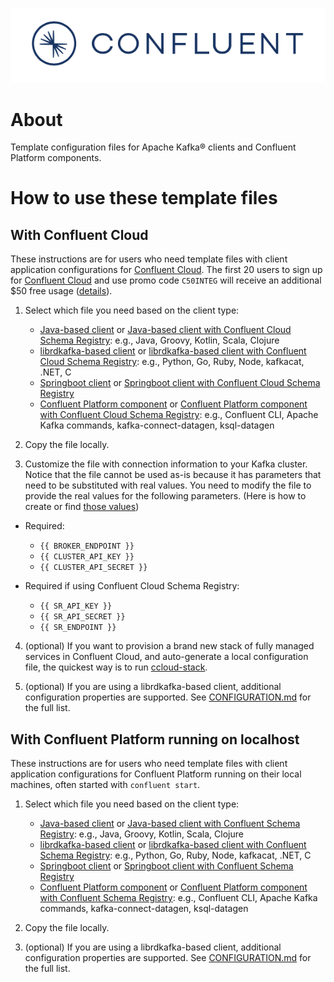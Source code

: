 ![image](https://raw.githubusercontent.com/confluentinc/examples/36bae15c8690c6fc008dc5d9a2656379002b48fe/images/confluent-logo-300-2.png)

# About

Template configuration files for Apache Kafka® clients and Confluent Platform components.

# How to use these template files

## With Confluent Cloud

These instructions are for users who need template files with client application configurations for [Confluent Cloud](https://www.confluent.io/confluent-cloud/?utm_source=github&utm_medium=demo&utm_campaign=ch.examples_type.community_content.clients-ccloud).  The first 20 users to sign up for [Confluent Cloud](https://www.confluent.io/confluent-cloud/?utm_source=github&utm_medium=demo&utm_campaign=ch.examples_type.community_content.clients-ccloud) and use promo code ``C50INTEG`` will receive an additional $50 free usage ([details](https://www.confluent.io/confluent-cloud-promo-disclaimer/?utm_source=github&utm_medium=demo&utm_campaign=ch.examples_type.community_content.clients-ccloud)).

1. Select which file you need based on the client type:

   * [Java-based client](clients/cloud/java.config) or [Java-based client with Confluent Cloud Schema Registry](clients/cloud/java-sr.config): e.g., Java, Groovy, Kotlin, Scala, Clojure
   * [librdkafka-based client](clients/cloud/librdkafka.config) or [librdkafka-based client with Confluent Cloud Schema Registry](clients/cloud/librdkafka-sr.config): e.g., Python, Go, Ruby, Node, kafkacat, .NET, C
   * [Springboot client](clients/cloud/springboot.config) or [Springboot client with Confluent Cloud Schema Registry](clients/cloud/springboot-sr.config)
   * [Confluent Platform component](clients/cloud/java.config) or [Confluent Platform component with Confluent Cloud Schema Registry](clients/cloud/java-sr.config): e.g., Confluent CLI, Apache Kafka commands, kafka-connect-datagen, ksql-datagen 

2. Copy the file locally.

3. Customize the file with connection information to your Kafka cluster. Notice that the file cannot be used as-is because it has parameters that need to be substituted with real values.  You need to modify the file to provide the real values for the following parameters. (Here is how to create or find [those values](https://docs.confluent.io/current/cloud/using/config-client.html#librdkafka-based-c-clients?utm_source=github&utm_medium=demo&utm_campaign=ch.examples_type.community_content.clients-ccloud))

  * Required:

    * `{{ BROKER_ENDPOINT }}`
    * `{{ CLUSTER_API_KEY }}`
    * `{{ CLUSTER_API_SECRET }}`

  * Required if using Confluent Cloud Schema Registry:

    * `{{ SR_API_KEY }}`
    * `{{ SR_API_SECRET }}`
    * `{{ SR_ENDPOINT }}`

4. (optional) If you want to provision a brand new stack of fully managed services in Confluent Cloud, and auto-generate a local configuration file, the quickest way is to run [ccloud-stack](https://github.com/confluentinc/examples/blob/latest/ccloud/ccloud-stack/README.md).

5. (optional) If you are using a librdkafka-based client, additional configuration properties are supported. See [CONFIGURATION.md](https://github.com/edenhill/librdkafka/blob/master/CONFIGURATION.md) for the full list.

## With Confluent Platform running on localhost

These instructions are for users who need template files with client application configurations for Confluent Platform running on their local machines, often started with `confluent start`.

1. Select which file you need based on the client type:

   * [Java-based client](clients/local/java.config) or [Java-based client with Confluent Schema Registry](clients/local/java-sr.config): e.g., Java, Groovy, Kotlin, Scala, Clojure
   * [librdkafka-based client](clients/local/librdkafka.config) or [librdkafka-based client with Confluent Schema Registry](clients/local/librdkafka-sr.config): e.g., Python, Go, Ruby, Node, kafkacat, .NET, C
   * [Springboot client](clients/local/springboot.config) or [Springboot client with Confluent Schema Registry](clients/local/springboot-sr.config)
   * [Confluent Platform component](clients/local/java.config) or [Confluent Platform component with Confluent Schema Registry](clients/local/java-sr.config): e.g., Confluent CLI, Apache Kafka commands, kafka-connect-datagen, ksql-datagen

2. Copy the file locally.

3. (optional) If you are using a librdkafka-based client, additional configuration properties are supported. See [CONFIGURATION.md](https://github.com/edenhill/librdkafka/blob/master/CONFIGURATION.md) for the full list.
